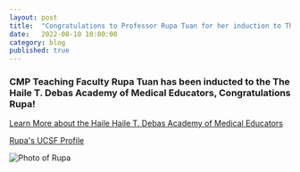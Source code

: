 ```yaml
---
layout: post
title:  "Congratulations to Professor Rupa Tuan for her induction to The Haile T. Debas Academy of Medical Educators"
date:   2022-08-10 10:00:00
category: blog
published: true
---
```


### CMP Teaching Faculty Rupa Tuan has been inducted to the The Haile T. Debas Academy of Medical Educators, Congratulations Rupa!

[Learn More about the Haile Haile T. Debas Academy of Medical Educators](https://meded.ucsf.edu/haile-t-debas-academy-medical-educators)

[Rupa's UCSF Profile](https://profiles.ucsf.edu/rupa.tuan)

![Photo of Rupa](/assets/images/faculty/tuan.jpg)
